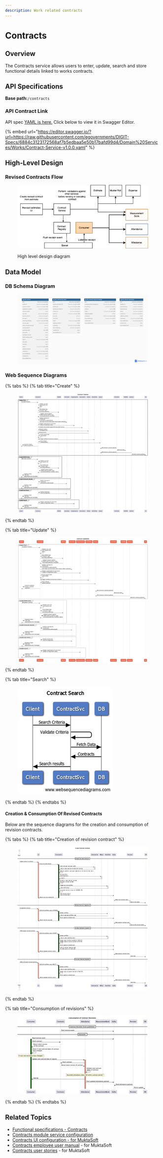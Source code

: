```yaml
---
description: Work related contracts
---
```


# Contracts

## Overview

The Contracts service allows users to enter, update, search and store functional details linked to works contracts.

## API Specifications

**Base path:**`/contracts`

### API Contract Link

API spec [YAML is here.](https://github.com/egovernments/DIGIT-Specs/blob/6884c3123172568af7b5edbaa5e50b17bafd99d4/Domain%20Services/Works/Contract-Service-v1.0.0.yaml) Click below to view it in Swagger Editor.

{% embed url="https://editor.swagger.io/?url=https://raw.githubusercontent.com/egovernments/DIGIT-Specs/6884c3123172568af7b5edbaa5e50b17bafd99d4/Domain%20Services/Works/Contract-Service-v1.0.0.yaml" %}

## High-Level Design

### Revised Contracts Flow

<figure><img src="../../../../.gitbook/assets/ContractRevisionHLD.png" alt=""><figcaption><p>High level design diagram</p></figcaption></figure>

## Data Model&#x20;

### DB Schema Diagram

<figure><img src="../../../../.gitbook/assets/Contract service.png" alt=""><figcaption></figcaption></figure>

### Web Sequence Diagrams

{% tabs %}
{% tab title="Create" %}
<figure><img src="https://github.com/egovernments/DIGIT-Works/blob/master/backend/contracts/docs/SequenceDiagrams/pngs/ContractCreation.png?raw=true" alt=""><figcaption></figcaption></figure>
{% endtab %}

{% tab title="Update" %}
<figure><img src="https://github.com/egovernments/DIGIT-Works/blob/master/backend/contracts/docs/SequenceDiagrams/pngs/ContractUpdation.png?raw=true" alt=""><figcaption></figcaption></figure>
{% endtab %}

{% tab title="Search" %}
<figure><img src="../../../../.gitbook/assets/Contract Search.png" alt=""><figcaption></figcaption></figure>


{% endtab %}
{% endtabs %}

#### Creation & Consumption Of Revised Contracts

Below are the sequence diagrams for the creation and consumption of revision contracts.&#x20;

{% tabs %}
{% tab title="Creation of revision contract" %}
<figure><img src="../../../../.gitbook/assets/create-revision-Create Revision Contract.png" alt=""><figcaption></figcaption></figure>
{% endtab %}

{% tab title="Consumption of revisions" %}
<figure><img src="../../../../.gitbook/assets/consume-revisions-Consumption of Contract Revisions.png" alt=""><figcaption></figcaption></figure>
{% endtab %}
{% endtabs %}

## Related Topics

* [Functional specifications - Contracts](../../../functional-specifications/contracts.md)
* [Contracts module service configuration](../../../configuration/service-configuration/contract.md)
* [Contracts UI configuration - for MuktaSoft](../../../../programmes/muktasoft-v2.0/deployment/configuration/ui-configuration/drafts/contracts/)
* [Contracts employee user manual](../../../../programmes/muktasoft-v2.0/deployment/configuration/ui-configuration/drafts/contracts/contract-workflow.md) - for MuktaSoft
* [Contracts user stories](../../../../programmes/muktasoft-v2.0/specifications/functional-requirements/user-stories/work-order/) - for MuktaSoft
